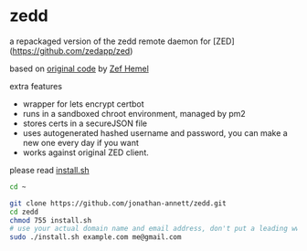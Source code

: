 # zedd

a repackaged version of the zedd remote daemon for [ZED] (https://github.com/zedapp/zed)

based on [original code](https://github.com/zedapp/zed/tree/master/zedd) by [Zef Hemel](https://github.com/zedapp/zed/commits?author=zefhemel)

extra features

  - wrapper for lets encrypt certbot
  - runs in a sandboxed chroot environment, managed by pm2
  - stores certs in a secureJSON file
  - uses autogenerated hashed username and password, you can make a new one every day if you want
  - works against original ZED client.
 

please read [install.sh]()

```bash
cd ~

git clone https://github.com/jonathan-annett/zedd.git
cd zedd
chmod 755 install.sh
# use your actual domain name and email address, don't put a leading www.
sudo ./install.sh example.com me@gmail.com 
```

